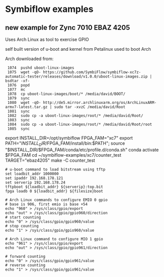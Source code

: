 # Symbiflow examples

## new example for Zync 7010 EBAZ 4205

Uses Arch  Linux as tool to exercise GPIO

self built version of u-boot and kernel from Petalinux used to boot Arch

Arch downloaded from: 

```
 1074  pushd uboot-linux-images
 1075  wget -qO- https://github.com/SymbiFlow/symbiflow-xc7z-automatic-tester/releases/download/v1.0.0/uboot-linux-images.zip | bsdtar -xf-
 1076  popd
 1077  mc
 1078  cp uboot-linux-images/boot/* /media/david/BOOT/
 1079  sync
 1080  wget -qO- http://de5.mirror.archlinuxarm.org/os/ArchLinuxARM-armv7-latest.tar.gz | sudo tar -xvzC /media/david/Root
 1081  sync
 1082  sudo cp -a uboot-linux-images/root/* /media/david/Root/
 1083  sync
 1084  sudo cp -a uboot-linux-images/root/* /media/david/Root/root
 1085  sync
```

export INSTALL_DIR=/opt/symbiflow
FPGA_FAM="xc7"
export PATH="$INSTALL_DIR/$FPGA_FAM/install/bin:$PATH";
source "$INSTALL_DIR/$FPGA_FAM/conda/etc/profile.d/conda.sh"
conda activate $FPGA_FAM
cd ~/symbiflow-examples/xc7/counter_test
TARGET="ebaz4205" make -C counter_test


```
# u-boot command to load bitstream using tftp
set loadbit_addr 1000000
set ipaddr 192.168.178.121
set serverip 192.168.178.24
tftpboot ${loadbit_addr} ${serverip}:top.bit
fpga loadb 0 ${loadbit_addr} ${filesize}boot

# Arch Linux commands to configure EMIO 0 gpio
# base is 906, first emio is base +54
echo "960" > /sys/class/gpio/export
echo "out" > /sys/class/gpio/gpio960/direction
# start counting
echo "0" > /sys/class/gpio/gpio960/value
# stop counting
echo "1" > /sys/class/gpio/gpio960/value

# Arch Linux command to configure MIO 1 gpio
echo "961" > /sys/class/gpio/export
echo "out" > /sys/class/gpio/gpio961/direction

# forward counting
echo "0" > /sys/class/gpio/gpio961/value
# reverse counting
echo "1" > /sys/class/gpio/gpio961/value
```


